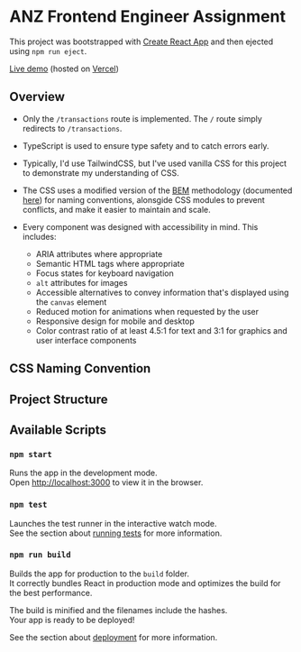 # ANZ Frontend Engineer Assignment

This project was bootstrapped with [Create React App](https://github.com/facebook/create-react-app) and then ejected using `npm run eject`.

[Live demo](https://anz-fe-assignment.vercel.app/) (hosted on [Vercel](https://vercel.com/))

## Overview

-   Only the `/transactions` route is implemented. The `/` route simply redirects to `/transactions`.
-   TypeScript is used to ensure type safety and to catch errors early.
-   Typically, I'd use TailwindCSS, but I've used vanilla CSS for this project to demonstrate my understanding of CSS.

-   The CSS uses a modified version of the [BEM](http://getbem.com/) methodology (documented [here](#css-naming-convention)) for naming conventions, alonsgide CSS modules to prevent conflicts, and make it easier to maintain and scale.

-   Every component was designed with accessibility in mind. This includes:
    -   ARIA attributes where appropriate
    -   Semantic HTML tags where appropriate
    -   Focus states for keyboard navigation
    -   `alt` attributes for images
    -   Accessible alternatives to convey information that's displayed using the `canvas` element
    -   Reduced motion for animations when requested by the user
    -   Responsive design for mobile and desktop
    -   Color contrast ratio of at least 4.5:1 for text and 3:1 for graphics and user interface components

## CSS Naming Convention

## Project Structure

## Available Scripts

### `npm start`

Runs the app in the development mode.\
Open [http://localhost:3000](http://localhost:3000) to view it in the browser.

### `npm test`

Launches the test runner in the interactive watch mode.\
See the section about [running tests](https://facebook.github.io/create-react-app/docs/running-tests) for more information.

### `npm run build`

Builds the app for production to the `build` folder.\
It correctly bundles React in production mode and optimizes the build for the best performance.

The build is minified and the filenames include the hashes.\
Your app is ready to be deployed!

See the section about [deployment](https://facebook.github.io/create-react-app/docs/deployment) for more information.
